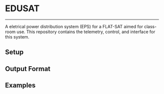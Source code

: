 # EDUSAT
---
A eletrical power distribution system (EPS) for a FLAT-SAT aimed for class-room use. This repository contains the telemetry, control, and interface for this system.

## Setup

## Output Format

## Examples
